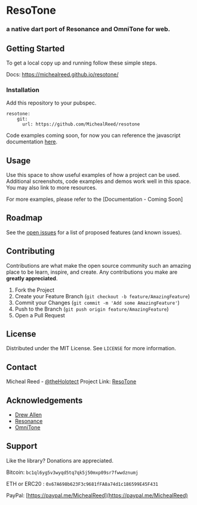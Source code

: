 ﻿# ResoTone
### a native dart port of Resonance and OmniTone for web.


## Getting Started

To get a local copy up and running follow these simple steps.

Docs: https://michealreed.github.io/resotone/

### Installation

Add this repository to your pubspec.
```
resotone:
    git:
      url: https://github.com/MichealReed/resotone 
```

Code examples coming soon, for now you can reference the javascript documentation [here](https://resonance-audio.github.io/resonance-audio/develop/web/getting-started.html).

## Usage

Use this space to show useful examples of how a project can be used. Additional screenshots, code examples and demos work well in this space. You may also link to more resources.

For more examples, please refer to the [Documentation - Coming Soon]



## Roadmap

See the [open issues](https://github.com/MichealReed/resotone/issues) for a list of proposed features (and known issues).



## Contributing

Contributions are what make the open source community such an amazing place to be learn, inspire, and create. Any contributions you make are **greatly appreciated**.

1. Fork the Project
2. Create your Feature Branch (`git checkout -b feature/AmazingFeature`)
3. Commit your Changes (`git commit -m 'Add some AmazingFeature'`)
4. Push to the Branch (`git push origin feature/AmazingFeature`)
5. Open a Pull Request



## License

Distributed under the MIT License. See `LICENSE` for more information.



## Contact

Micheal Reed - [@theHolotect](https://twitter.com/theHolotect)
Project Link: [ResoTone](https://github.com/MichealReed/resotone)



## Acknowledgements

* [Drew Allen](https://github.com/drewbitllama)
* [Resonance](https://github.com/resonance-audio/resonance-audio-web-sdk)
* [OmniTone](https://github.com/GoogleChrome/omnitone)

## Support

Like the library? Donations are appreciated.

Bitcoin: `bc1ql6yg5v3wyqd5tq7qk5j50mxp09sr7fwwdznumj`

ETH or ERC20 : `0x67A698b623F3c9681fFA8a74d1c186599E45F431`

PayPal: [https://paypal.me/MichealReed](https://paypal.me/MichealReed)
